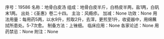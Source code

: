 序号：19586
名称：地骨白皮汤
组成：地骨白皮半斤，白杨皮半两，盐1两，白矾末1两。
出处：《圣惠》卷二十四。
主治：风瘾疹。
加减：None
功效：None
用法用量：每用药5两，以水9升，煎取2升，去滓，更煎至1升，收瓷器中，用绵蘸拭所患处。5-7次愈。
制备方法：上锉细。
临床应用：None
各家论述：None
用药禁忌：None
附注：None
